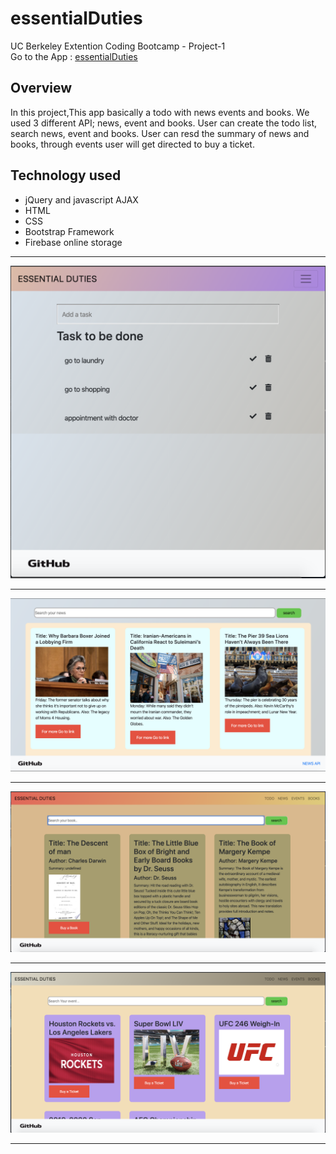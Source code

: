 <h1> essentialDuties </h1>
UC Berkeley Extention Coding Bootcamp - Project-1
<br>
Go to the App : <a href="https://morning-plains-91074.herokuapp.com/home.html" target="_/blank"> essentialDuties </a>

<h2>Overview</h2>
In this project,This app basically a todo with news events and books. We used 3 different API; news, event and books. User can create the todo list, search news, event and books. User can resd the summary of news and books, through events user will get directed to buy a ticket. 

<h2>Technology used</h2>
<ul>
    <li>jQuery and javascript AJAX</li>
    <li>HTML</li>
    <li>CSS</li>
    <li>Bootstrap Framework</li>
    <li>Firebase online storage</li>
</ul>
<hr>
<img src="assets/images/todo.png" target="_/blank">
<hr>
<img src="assets/images/news.png" target="_/blank">
<hr>
<img src="assets/images/books.png" target="_/blank">
<hr>
<img src="assets/images/events.png" target="_/blank">
<hr>
